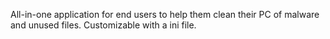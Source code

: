All-in-one application for end users to help them clean their PC of malware and unused files.  Customizable with a ini file.